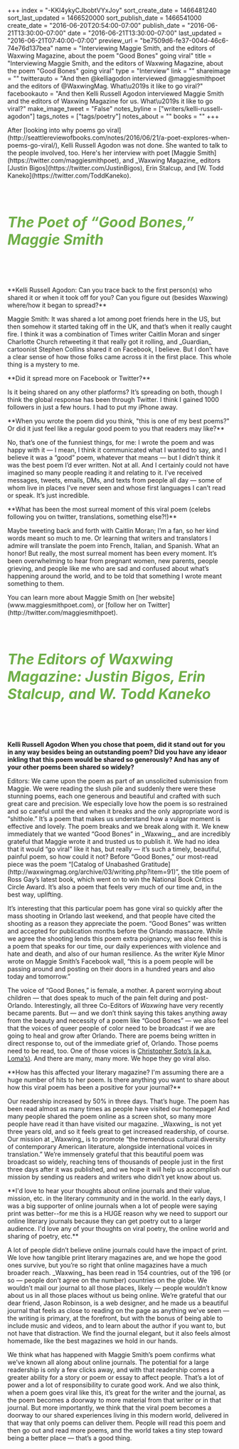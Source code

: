 +++
index = "-KKl4ykyCJbobtVYxJoy"
sort_create_date = 1466481240
sort_last_updated = 1466520000
sort_publish_date = 1466541000
create_date = "2016-06-20T20:54:00-07:00"
publish_date = "2016-06-21T13:30:00-07:00"
date = "2016-06-21T13:30:00-07:00"
last_updated = "2016-06-21T07:40:00-07:00"
preview_url = "be7509d6-fe37-004d-46c6-74e76d137bea"
name = "Interviewing Maggie Smith, and the editors of Waxwing Magazine, about the poem \"Good Bones\" going viral"
title = "Interviewing Maggie Smith, and the editors of Waxwing Magazine, about the poem \"Good Bones\" going viral"
type = "Interview"
link = ""
shareimage = ""
twitterauto = "And then @kelliagodon interviewed @maggiesmithpoet and the editors of @WaxwingMag. What\u2019s it like to go viral?"
facebookauto = "And then Kelli Russell Agodon interviewed Maggie Smith and the editors of Waxwing Magazine for us. What\u2019s it like to go viral?"
make_image_tweet = "False"
notes_byline = ["writers/kelli-russell-agodon"]
tags_notes = ["tags/poetry"]
notes_about = ""
books = ""
+++
<p class="intro">After [looking into why poems go viral](http://seattlereviewofbooks.com/notes/2016/06/21/a-poet-explores-when-poems-go-viral/), Kelli Russell Agodon was not done. She wanted to talk to the people involved, too. Here's her interview with poet [Maggie Smith](https://twitter.com/maggiesmithpoet), and _Waxwing Magazine_ editors [Justin Bigos](https://twitter.com/JustinBigos), Erin Stalcup, and [W. Todd Kaneko](https://twitter.com/ToddKaneko).</p>

<h5 style="color:#70AF49; font-size:32px; padding:1em 0;">The Poet of “Good Bones,” Maggie Smith</h5>

<p class="noindent">**Kelli Russell Agodon: Can you trace back to the first person(s) who shared it or when it took off for you? Can you figure out (besides Waxwing) where/how it began to spread?**</p> 

<p class="noindent">Maggie Smith: It was shared a lot among poet friends here in the US, but then somehow it started taking off in the UK, and that’s when it really caught fire. I think it was a combination of Times writer Caitlin Moran and singer Charlotte Church retweeting it that really got it rolling, and _Guardian_ cartoonist Stephen Collins shared it on Facebook, I believe. But I don’t have a clear sense of how those folks came across it in the first place. This whole thing is a mystery to me.</p> 

<p class="noindent">**Did it spread more on Facebook or Twitter?**</p> 

<p class="noindent">Is it being shared on any other platforms? It’s spreading on both, though I think the global response has been through Twitter. I think I gained 1000 followers in just a few hours. I had to put my iPhone away.</p> 

<p class="noindent">**When you wrote the poem did you think, "this is one of my best poems?" Or did it just feel like a regular good poem to you that readers may like?** </p>

<p class="noindent">No, that’s one of the funniest things, for me: I wrote the poem and was happy with it &mdash; I mean, I think it communicated what I wanted to say, and I believe it was a “good” poem, whatever that means &mdash; but I didn’t think it was the best poem I’d ever written. Not at all. And I certainly could not have imagined so many people reading it and relating to it. I’ve received messages, tweets, emails, DMs, and texts from people all day &mdash; some of whom live in places I’ve never seen and whose first languages I can’t read or speak. It’s just incredible.</p> 

<p class="noindent">**What has been the most surreal moment of this viral poem (celebs following you on twitter, translations, something else?!)**</p> 

<p class="noindent">Maybe tweeting back and forth with Caitlin Moran; I’m a fan, so her kind words meant so much to me. Or learning that writers and translators I admire will translate the poem into French, Italian, and Spanish. What an honor! But really, the most surreal moment has been every moment. It’s been overwhelming to hear from pregnant women, new parents, people grieving, and people like me who are sad and confused about what’s happening around the world, and to be told that something I wrote meant something to them.</p>

<p class="footer">You can learn more about Maggie Smith on [her website](www.maggiesmithpoet.com), or [follow her on Twitter](http://twitter.com/maggiesmithpoet).</p>

<div class="break"></div>

<h5 style="color:#70AF49; font-size:32px; padding:1em 0;">The Editors of Waxwing Magazine: Justin Bigos, Erin Stalcup, and W. Todd Kaneko</h5>

**Kelli Russell Agodon When you chose that poem, did it stand out for you in any way besides being an outstanding poem? Did you have any ideaor inkling that this poem would be shared so generously? And has any of your other poems been shared so widely?**</p>

<p class="noindent">Editors: We came upon the poem as part of an unsolicited submission from Maggie. We were reading the slush pile and suddenly there were these stunning poems, each one generous and beautiful and crafted with such great care and precision. We especially love how the poem is so restrained and so careful until the end when it breaks and the only appropriate word is “shithole.” It’s a poem that makes us understand how a vulgar moment is effective and lovely. The poem breaks and we break along with it. We knew immediately that we wanted “Good Bones” in _Waxwing_, and are incredibly grateful that Maggie wrote it and trusted us to publish it. We had no idea that it would “go viral” like it has, but really &mdash; it’s such a timely, beautiful, painful poem, so how could it not? Before “Good Bones,” our most-read piece was the poem “[Catalog of Unabashed Gratitude](http://waxwingmag.org/archive/03/writing.php?item=91)”, the title poem of Ross Gay’s latest book, which went on to win the National Book Critics Circle Award. It’s also a poem that feels very much of our time and, in the best way, uplifting.</p>

It’s interesting that this particular poem has gone viral so quickly after the mass shooting in Orlando last weekend, and that people have cited the shooting as a reason they appreciate the poem. “Good Bones” was written and accepted for publication months before the Orlando massacre. While we agree the shooting lends this poem extra poignancy, we also feel this is a poem that speaks for our time, our daily experiences with violence and hate and death, and also of our human resilience. As the writer Kyle Minor wrote on Maggie Smith’s Facebook wall, “this is a poem people will be passing around and posting on their doors in a hundred years and also today and tomorrow.”

The voice of “Good Bones,” is female, a mother. A parent worrying about children &mdash; that does speak to much of the pain felt during and post-Orlando. Interestingly, all three Co-Editors of _Waxwing_ have very recently became parents. But &mdash; and we don’t think saying this takes anything away from the beauty and necessity of a poem like “Good Bones” &mdash; we also feel that the voices of queer people of color need to be broadcast if we are going to heal and grow after Orlando. There are poems being written in direct response to, out of the immediate grief of, Orlando. Those poems need to be read, too. One of those voices is [Christopher Soto’s (a.k.a. Loma’s)](http://lithub.com/all-the-dead-boys-look-like-me/). And there are many, many more. We hope they go viral also.

<p class="noindent">**How has this affected your literary magazine? I'm assuming there are a huge number of hits to her poem. Is there anything you want to share about how this viral poem has been a positive for your journal?**</p>

<p class="noindent">Our readership increased by 50% in three days. That’s huge. The poem has been read almost as many times as people have visited our homepage! And many people shared the poem online as a screen shot, so many more people have read it than have visited our magazine. _Waxwing_ is not yet three years old, and so it feels great to get increased readership, of course. Our mission at _Waxwing_ is to promote “the tremendous cultural diversity of contemporary American literature, alongside international voices in translation.” We’re immensely grateful that this beautiful poem was broadcast so widely, reaching tens of thousands of people just in the first three days after it was published, and we hope it will help us accomplish our mission by sending us readers and writers who didn’t yet know about us.</p>  

<p class="noindent">**I'd love to hear your thoughts about online journals and their value, mission, etc. in the literary community and in the world. In the early days, I was a big supporter of online journals when a lot of people were saying print was better--for me this is a HUGE reason why we need to support our online literary journals because they can get poetry out to a larger audience. I'd love any of your thoughts on viral poetry, the online world and sharing of poetry, etc.**</p>

<p class="noindent">A lot of people didn’t believe online journals could have the impact of print. We love how tangible print literary magazines are, and we hope the good ones survive, but you’re so right that online magazines have a much broader reach. _Waxwing_ has been read in 154 countries, out of the 196 (or so &mdash; people don’t agree on the number) countries on the globe. We wouldn’t mail our journal to all those places, likely &mdash; people wouldn’t know about us in all those places without us being online. We’re grateful that our dear friend, Jason Robinson, is a web designer, and he made us a beautiful journal that feels as close to reading on the page as anything we’ve seen &mdash; the writing is primary, at the forefront, but with the bonus of being able to include music and videos, and to learn about the author if you want to, but not have that distraction. We find the journal elegant, but it also feels almost homemade, like the best magazines we hold in our hands.</p>  

We think what has happened with Maggie Smith’s poem confirms what we’ve known all along about online journals. The potential for a large readership is only a few clicks away, and with that readership comes a greater ability for a story or poem or essay to affect people. That’s a lot of power and a lot of responsibility to curate good work. And we also think, when a poem goes viral like this, it’s great for the writer and the journal, as the poem becomes a doorway to more material from that writer or in that journal. But more importantly, we think that the viral poem becomes a doorway to our shared experiences living in this modern world, delivered in that way that only poems can deliver them. People will read this poem and then go out and read more poems, and the world takes a tiny step toward being a better place &mdash; that’s a good thing.

